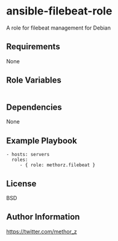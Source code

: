 ansible-filebeat-role
=========

A role for filebeat management for Debian

Requirements
------------

None

Role Variables
--------------

```YAML

```

Dependencies
------------

None

Example Playbook
----------------

    - hosts: servers
      roles:
         - { role: methorz.filebeat }

License
-------

BSD

Author Information
------------------

https://twitter.com/methor_z

